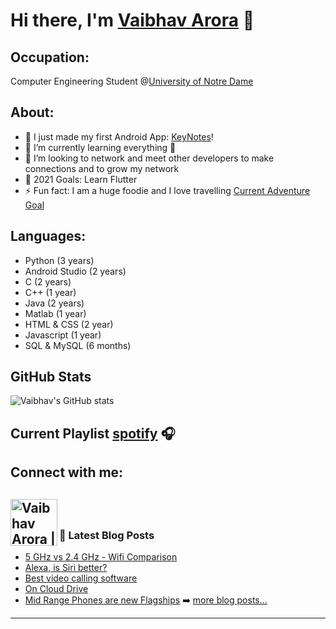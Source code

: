 # Hi there, I'm [Vaibhav Arora][personalwebsite] 👋

## Occupation: 
Computer Engineering Student @[University of Notre Dame][nd] <br />

## About:
- 🔭 I just made my first Android App: [KeyNotes][app]!
- 🌱 I’m currently learning everything 🤣
- 👯 I’m looking to network and meet other developers to make connections and to grow my network
- 🥅 2021 Goals: Learn Flutter
- ⚡ Fun fact: I am a huge foodie and I love travelling [Current Adventure Goal][travel]

## Languages:
- Python (3 years)
- Android Studio (2 years)
- C (2 years)
- C++ (1 year)
- Java (2 years)
- Matlab (1 year)
- HTML & CSS (2 year)
- Javascript (1 year)
- SQL & MySQL (6 months)

## GitHub Stats
![Vaibhav's GitHub stats](https://github-readme-stats.vercel.app/api?username=varora24)

## Current Playlist [spotify] 🎧

## Connect with me:
[<img align="left" alt="Vaibhav Arora | LinkedIn" width="75px" src="https://upload.wikimedia.org/wikipedia/commons/8/80/LinkedIn_Logo_2013.svg" />][linkedin]
<br />
---
### 📕 Latest Blog Posts

- [5 GHz vs 2.4 GHz - Wifi Comparison](https://www.techdumb.net/post/2-4-vs-5-ghz-whats-the-difference)
- [Alexa, is Siri better?](https://www.techdumb.net/post/alexa-is-siri-better)
- [Best video calling software](https://www.techdumb.net/post/which-is-the-best-video-calling-software)
- [On Cloud Drive](https://www.techdumb.net/post/on-cloud-drive)
- [Mid Range Phones are new Flagships](https://www.techdumb.net/post/mid-range-phones-are-the-new-flagships)
➡️ [more blog posts...](https://www.techdumb.net/)

---
[personalwebsite]: https://vaibhavarora.net/
[techdumb]: https://www.techdumb.net/
[nd]: https://www.nd.edu/
[website]: https://varora24.github.io
[app]: https://play.google.com/store/apps/details?id=harmoniousmadness.harmoniousmadness.simplenotepad&hl=en_US&gl=US
[travel]: https://www.wisegeek.com/what-is-skydiving.htm
[instagram]: https://instagram.com/vaibhav_arora24
[linkedin]: https://linkedin.com/in/varora24
[spotify]: https://open.spotify.com/playlist/37i9dQZF1DWTLSN7iG21yC?si=oQnFRsC6SNSNOgn-or9iQw
